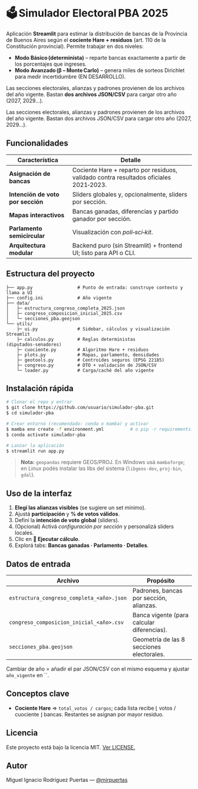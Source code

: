 # 🗳️ Simulador Electoral PBA 2025

Aplicación **Streamlit** para estimar la distribución de bancas de la Provincia de Buenos Aires según el **cociente Hare + residuos** (art. 110 de la Constitución provincial).  Permite trabajar en dos niveles:

- **Modo Básico (determinista)** – reparte bancas exactamente a partir de los porcentajes que ingreses.
- **Modo Avanzado (β – Monte Carlo)** – genera miles de sorteos Dirichlet para medir incertidumbre (EN DESARROLLO).

Las secciones electorales, alianzas y padrones provienen de los archivos del año vigente.  Bastan **dos archivos JSON/CSV** para cargar otro año (2027, 2029…).

Las secciones electorales, alianzas y padrones provienen de los archivos del año vigente.  Bastan dos archivos JSON/CSV para cargar otro año (2027, 2029…).

## Funcionalidades

| Característica                    | Detalle                                                                               |
| --------------------------------- | ------------------------------------------------------------------------------------- |
| **Asignación de bancas**          | Cociente Hare + reparto por residuos, validado contra resultados oficiales 2021‑2023. |
| **Intención de voto por sección** | Sliders globales y, opcionalmente, sliders por sección.                               |
| **Mapas interactivos**            | Bancas ganadas, diferencias y partido ganador por sección.                            |
| **Parlamento semicircular**       | Visualización con *poli‑sci‑kit*.                                                     |
| **Arquitectura modular**          | Backend puro (sin Streamlit) + frontend UI; listo para API o CLI.                     |


## Estructura del proyecto

```
├── app.py                 # Punto de entrada: construye contexto y llama a UI
├── config.ini             # Año vigente
├── data/
│   ├─ estructura_congreso_completa_2025.json
│   ├─ congreso_composicion_inicial_2025.csv
│   └─ secciones_pba.geojson
└── utils/
    ├─ ui.py               # Sidebar, cálculos y visualización Streamlit
    ├─ calculos.py         # Reglas deterministas (diputados‑senadores)
    ├─ cuociente.py        # Algoritmo Hare + residuos
    ├─ plots.py            # Mapas, parlamento, densidades
    ├─ geotools.py         # Centroides seguros (EPSG 22185)
    ├─ congreso.py         # DTO + validación de JSON/CSV
    └─ loader.py           # Carga/caché del año vigente
```

## Instalación rápida

```bash
# Clonar el repo y entrar
$ git clone https://github.com/usuario/simulador-pba.git
$ cd simulador-pba

# Crear entorno (recomendado: conda o mamba) y activar
$ mamba env create -f environment.yml          # o pip ‑r requirements.txt
$ conda activate simulador-pba

# Lanzar la aplicación
$ streamlit run app.py
```

> **Nota:**  `geopandas` requiere GEOS/PROJ.  En Windows usá `mambaforge`; en Linux podés instalar las libs del sistema (`libgeos-dev`, `proj-bin`, `gdal`).

## Uso de la interfaz

1. **Elegí las alianzas visibles** (se sugiere un set mínimo).
2. Ajustá **participación** y **% de votos válidos**.
3. Definí la **intención de voto global** (sliders).
4. (Opcional) Activá *configuración por sección* y personalizá sliders locales.
5. Clic en **🚀 Ejecutar cálculo**.
6. Explorá tabs: **Bancas ganadas · Parlamento · Detalles**.

## Datos de entrada

| Archivo                                   | Propósito                                  |
| ----------------------------------------- | ------------------------------------------ |
| `estructura_congreso_completa_<año>.json` | Padrones, bancas por sección, alianzas.    |
| `congreso_composicion_inicial_<año>.csv`  | Banca vigente (para calcular diferencias). |
| `secciones_pba.geojson`                   | Geometría de las 8 secciones electorales.  |

Cambiar de año = añadir el par JSON/CSV con el mismo esquema y ajustar `año_vigente` en ``.

## Conceptos clave

- **Cociente Hare** ⇒ `total_votos / cargos`; cada lista recibe ⌊ votos / cuociente ⌋ bancas.  Restantes se asignan por mayor residuo.

## Licencia

Este proyecto está bajo la licencia MIT. [Ver LICENSE.](https://github.com/mirpuertas/simulador-elecciones-pba/blob/main/LICENSE)

## Autor

Miguel Ignacio Rodríguez Puertas — [@mirpuertas](https://github.com/mirpuertas)


